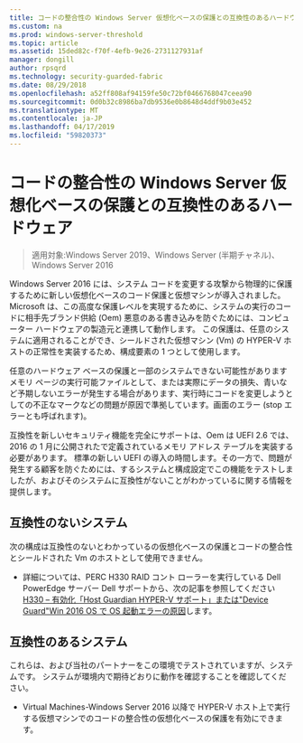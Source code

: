 ```yaml
---
title: コードの整合性の Windows Server 仮想化ベースの保護との互換性のあるハードウェア
ms.custom: na
ms.prod: windows-server-threshold
ms.topic: article
ms.assetid: 15ded82c-f70f-4efb-9e26-2731127931af
manager: dongill
author: rpsqrd
ms.technology: security-guarded-fabric
ms.date: 08/29/2018
ms.openlocfilehash: a52ff808af94159fe50c72bf0466768047ceea90
ms.sourcegitcommit: 0d0b32c8986ba7db9536e0b8648d4ddf9b03e452
ms.translationtype: MT
ms.contentlocale: ja-JP
ms.lasthandoff: 04/17/2019
ms.locfileid: "59820373"
---
```

# <a name="compatible-hardware-with-windows-server-virtualization-based-protection-of-code-integrity"></a>コードの整合性の Windows Server 仮想化ベースの保護との互換性のあるハードウェア

>適用対象:Windows Server 2019、Windows Server (半期チャネル)、Windows Server 2016

Windows Server 2016 には、システム コードを変更する攻撃から物理的に保護するために新しい仮想化ベースのコード保護と仮想マシンが導入されました。 Microsoft は、この高度な保護レベルを実現するために、システムの実行のコードに相手先ブランド供給 (Oem) 悪意のある書き込みを防ぐためには、コンピューター ハードウェアの製造元と連携して動作します。 この保護は、任意のシステムに適用されることができ、シールドされた仮想マシン (Vm) の HYPER-V ホストの正常性を実装するため、構成要素の 1 つとして使用します。 

任意のハードウェア ベースの保護と一部のシステムできない可能性がありますメモリ ページの実行可能ファイルとして、または実際にデータの損失、青いなど予期しないエラーが発生する場合があります、実行時にコードを変更しようとしての不正なマークなどの問題が原因で準拠しています。画面のエラー (stop エラーとも呼ばれます)。 

互換性を新しいセキュリティ機能を完全にサポートは、Oem は UEFI 2.6 では、2016 の 1 月に公開されたで定義されているメモリ アドレス テーブルを実装する必要があります。 標準の新しい UEFI の導入の時間します。その一方で、問題が発生する顧客を防ぐためには、するシステムと構成設定でこの機能をテストしましたが、およびそのシステムに互換性がないことがわかっているに関する情報を提供します。 

## <a name="non-compatible-systems"></a>互換性のないシステム

次の構成は互換性のないとわかっているの仮想化ベースの保護とコードの整合性とシールドされた Vm のホストとして使用できません。

- 詳細については、PERC H330 RAID コント ローラーを実行している Dell PowerEdge サーバー Dell サポートから、次の記事を参照してください[H330 – 有効化「Host Guardian HYPER-V サポート」または"Device Guard"Win 2016 OS で OS 起動エラーの原因](http://www.dell.com/Support/Article/us/en/19/QNA44045)します。  


## <a name="compatible-systems"></a>互換性のあるシステム

これらは、および当社のパートナーをこの環境でテストされていますが、システムです。 システムが環境内で期待どおりに動作を確認することを確認してください。 

- Virtual Machines-Windows Server 2016 以降で HYPER-V ホスト上で実行する仮想マシンでのコードの整合性の仮想化ベースの保護を有効にできます。



